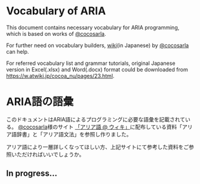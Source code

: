 # Vocabulary of ARIA

This document contains necessary vocabulary for ARIA programming, 
which is based on works of [@cocosarla](https://twitter.com/cocosarla). 

For further need on vocabulary builders, [wiki](https://w.atwiki.jp/cocoa_nu/)(in Japanese) by [@cocosarla](https://twitter.com/cocosarla) can help.

For referred vocabulary list and grammar tutorials, original Japanese version in Excel(.xlsx) and Word(.docx) format could be downloaded from <https://w.atwiki.jp/cocoa_nu/pages/23.html>.

# ARIA語の語彙

このドキュメントはARIA語によるプログラミングに必要な語彙を記載されている。
[@cocosarla](https://twitter.com/cocosarla)様のサイト
[「アリア語 @ ウィキ」](https://w.atwiki.jp/cocoa_nu/)に配布している資料「アリア語辞書」と「アリア語文法」を参照し作りました。

アリア語により一層詳しくなってほしい方、上記サイトにて参考した資料をご参照いただければいいでしょうか。

## In progress...